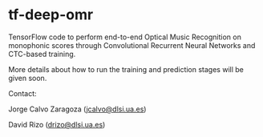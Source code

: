 # tf-deep-omr
TensorFlow code to perform end-to-end Optical Music Recognition on monophonic scores through Convolutional Recurrent Neural Networks and CTC-based training.

More details about how to run the training and prediction stages will be given soon.

Contact: 

Jorge Calvo Zaragoza (jcalvo@dlsi.ua.es)

David Rizo (drizo@dlsi.ua.es)

